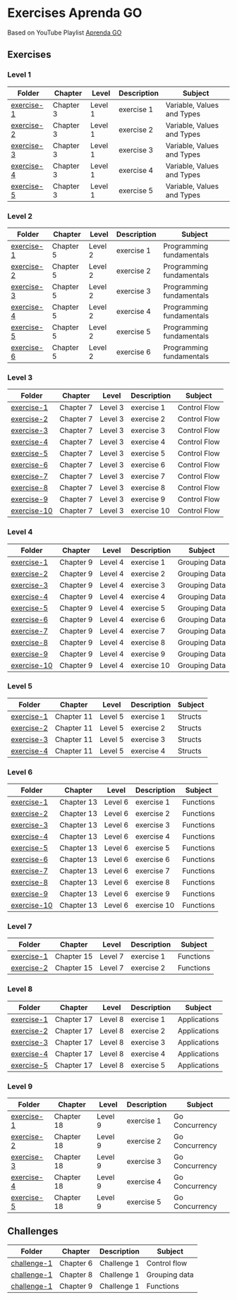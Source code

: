 # Exercises Aprenda GO

Based on YouTube Playlist [Aprenda GO](https://www.youtube.com/playlist?list=PLCKpcjBB_VlBsxJ9IseNxFllf-UFEXOdg)

## Exercises

### Level 1

| Folder                                             | Chapter   | Level   | Description | Subject                    |
| -------------------------------------------------- | --------- | ------- | ----------- | -------------------------- |
| [exercise-1](level-1/chapter-3/exercise-1/main.go) | Chapter 3 | Level 1 | exercise 1  | Variable, Values and Types |
| [exercise-2](level-1/chapter-3/exercise-2/main.go) | Chapter 3 | Level 1 | exercise 2  | Variable, Values and Types |
| [exercise-3](level-1/chapter-3/exercise-3/main.go) | Chapter 3 | Level 1 | exercise 3  | Variable, Values and Types |
| [exercise-4](level-1/chapter-3/exercise-4/main.go) | Chapter 3 | Level 1 | exercise 4  | Variable, Values and Types |
| [exercise-5](level-1/chapter-3/exercise-5/main.go) | Chapter 3 | Level 1 | exercise 5  | Variable, Values and Types |

### Level 2

| Folder                                             | Chapter   | Level   | Description | Subject                  |
| -------------------------------------------------- | --------- | ------- | ----------- | ------------------------ |
| [exercise-1](level-2/chapter-5/exercise-1/main.go) | Chapter 5 | Level 2 | exercise 1  | Programming fundamentals |
| [exercise-2](level-2/chapter-5/exercise-2/main.go) | Chapter 5 | Level 2 | exercise 2  | Programming fundamentals |
| [exercise-3](level-2/chapter-5/exercise-3/main.go) | Chapter 5 | Level 2 | exercise 3  | Programming fundamentals |
| [exercise-4](level-2/chapter-5/exercise-4/main.go) | Chapter 5 | Level 2 | exercise 4  | Programming fundamentals |
| [exercise-5](level-2/chapter-5/exercise-5/main.go) | Chapter 5 | Level 2 | exercise 5  | Programming fundamentals |
| [exercise-6](level-2/chapter-5/exercise-6/main.go) | Chapter 5 | Level 2 | exercise 6  | Programming fundamentals |

### Level 3

| Folder                                               | Chapter   | Level   | Description | Subject      |
| ---------------------------------------------------- | --------- | ------- | ----------- | ------------ |
| [exercise-1](level-3/chapter-7/exercise-1/main.go)   | Chapter 7 | Level 3 | exercise 1  | Control Flow |
| [exercise-2](level-3/chapter-7/exercise-2/main.go)   | Chapter 7 | Level 3 | exercise 2  | Control Flow |
| [exercise-3](level-3/chapter-7/exercise-3/main.go)   | Chapter 7 | Level 3 | exercise 3  | Control Flow |
| [exercise-4](level-3/chapter-7/exercise-4/main.go)   | Chapter 7 | Level 3 | exercise 4  | Control Flow |
| [exercise-5](level-3/chapter-7/exercise-5/main.go)   | Chapter 7 | Level 3 | exercise 5  | Control Flow |
| [exercise-6](level-3/chapter-7/exercise-6/main.go)   | Chapter 7 | Level 3 | exercise 6  | Control Flow |
| [exercise-7](level-3/chapter-7/exercise-7/main.go)   | Chapter 7 | Level 3 | exercise 7  | Control Flow |
| [exercise-8](level-3/chapter-7/exercise-8/main.go)   | Chapter 7 | Level 3 | exercise 8  | Control Flow |
| [exercise-9](level-3/chapter-7/exercise-9/main.go)   | Chapter 7 | Level 3 | exercise 9  | Control Flow |
| [exercise-10](level-3/chapter-7/exercise-10/main.go) | Chapter 7 | Level 3 | exercise 10 | Control Flow |

### Level 4

| Folder                                               | Chapter   | Level   | Description | Subject       |
| ---------------------------------------------------- | --------- | ------- | ----------- | ------------- |
| [exercise-1](level-4/chapter-9/exercise-1/main.go)   | Chapter 9 | Level 4 | exercise 1  | Grouping Data |
| [exercise-2](level-4/chapter-9/exercise-2/main.go)   | Chapter 9 | Level 4 | exercise 2  | Grouping Data |
| [exercise-3](level-4/chapter-9/exercise-3/main.go)   | Chapter 9 | Level 4 | exercise 3  | Grouping Data |
| [exercise-4](level-4/chapter-9/exercise-4/main.go)   | Chapter 9 | Level 4 | exercise 4  | Grouping Data |
| [exercise-5](level-4/chapter-9/exercise-5/main.go)   | Chapter 9 | Level 4 | exercise 5  | Grouping Data |
| [exercise-6](level-4/chapter-9/exercise-6/main.go)   | Chapter 9 | Level 4 | exercise 6  | Grouping Data |
| [exercise-7](level-4/chapter-9/exercise-7/main.go)   | Chapter 9 | Level 4 | exercise 7  | Grouping Data |
| [exercise-8](level-4/chapter-9/exercise-8/main.go)   | Chapter 9 | Level 4 | exercise 8  | Grouping Data |
| [exercise-9](level-4/chapter-9/exercise-9/main.go)   | Chapter 9 | Level 4 | exercise 9  | Grouping Data |
| [exercise-10](level-4/chapter-9/exercise-10/main.go) | Chapter 9 | Level 4 | exercise 10 | Grouping Data |

### Level 5

| Folder                                              | Chapter    | Level   | Description | Subject |
| --------------------------------------------------- | ---------- | ------- | ----------- | ------- |
| [exercise-1](level-5/chapter-11/exercise-1/main.go) | Chapter 11 | Level 5 | exercise 1  | Structs |
| [exercise-2](level-5/chapter-11/exercise-2/main.go) | Chapter 11 | Level 5 | exercise 2  | Structs |
| [exercise-3](level-5/chapter-11/exercise-3/main.go) | Chapter 11 | Level 5 | exercise 3  | Structs |
| [exercise-4](level-5/chapter-11/exercise-4/main.go) | Chapter 11 | Level 5 | exercise 4  | Structs |

### Level 6

| Folder                                                | Chapter    | Level   | Description | Subject   |
| ----------------------------------------------------- | ---------- | ------- | ----------- | --------- |
| [exercise-1](level-6/chapter-13/exercise-1/main.go)   | Chapter 13 | Level 6 | exercise 1  | Functions |
| [exercise-2](level-6/chapter-13/exercise-2/main.go)   | Chapter 13 | Level 6 | exercise 2  | Functions |
| [exercise-3](level-6/chapter-13/exercise-3/main.go)   | Chapter 13 | Level 6 | exercise 3  | Functions |
| [exercise-4](level-6/chapter-13/exercise-4/main.go)   | Chapter 13 | Level 6 | exercise 4  | Functions |
| [exercise-5](level-6/chapter-13/exercise-5/main.go)   | Chapter 13 | Level 6 | exercise 5  | Functions |
| [exercise-6](level-6/chapter-13/exercise-6/main.go)   | Chapter 13 | Level 6 | exercise 6  | Functions |
| [exercise-7](level-6/chapter-13/exercise-7/main.go)   | Chapter 13 | Level 6 | exercise 7  | Functions |
| [exercise-8](level-6/chapter-13/exercise-8/main.go)   | Chapter 13 | Level 6 | exercise 8  | Functions |
| [exercise-9](level-6/chapter-13/exercise-9/main.go)   | Chapter 13 | Level 6 | exercise 9  | Functions |
| [exercise-10](level-6/chapter-13/exercise-10/main.go) | Chapter 13 | Level 6 | exercise 10 | Functions |

### Level 7

| Folder                                              | Chapter    | Level   | Description | Subject   |
| --------------------------------------------------- | ---------- | ------- | ----------- | --------- |
| [exercise-1](level-7/chapter-15/exercise-1/main.go) | Chapter 15 | Level 7 | exercise 1  | Functions |
| [exercise-2](level-7/chapter-15/exercise-2/main.go) | Chapter 15 | Level 7 | exercise 2  | Functions |

### Level 8

| Folder                                              | Chapter    | Level   | Description | Subject      |
| --------------------------------------------------- | ---------- | ------- | ----------- | ------------ |
| [exercise-1](level-8/chapter-17/exercise-1/main.go) | Chapter 17 | Level 8 | exercise 1  | Applications |
| [exercise-2](level-8/chapter-17/exercise-2/main.go) | Chapter 17 | Level 8 | exercise 2  | Applications |
| [exercise-3](level-8/chapter-17/exercise-3/main.go) | Chapter 17 | Level 8 | exercise 3  | Applications |
| [exercise-4](level-8/chapter-17/exercise-4/main.go) | Chapter 17 | Level 8 | exercise 4  | Applications |
| [exercise-5](level-8/chapter-17/exercise-5/main.go) | Chapter 17 | Level 8 | exercise 5  | Applications |

### Level 9

| Folder                                              | Chapter    | Level   | Description | Subject        |
| --------------------------------------------------- | ---------- | ------- | ----------- | -------------- |
| [exercise-1](level-9/chapter-18/exercise-1/main.go) | Chapter 18 | Level 9 | exercise 1  | Go Concurrency |
| [exercise-2](level-9/chapter-18/exercise-2/main.go) | Chapter 18 | Level 9 | exercise 2  | Go Concurrency |
| [exercise-3](level-9/chapter-18/exercise-3/main.go) | Chapter 18 | Level 9 | exercise 3  | Go Concurrency |
| [exercise-4](level-9/chapter-18/exercise-4/main.go) | Chapter 18 | Level 9 | exercise 4  | Go Concurrency |
| [exercise-5](level-9/chapter-18/exercise-5/main.go) | Chapter 18 | Level 9 | exercise 5  | Go Concurrency |

## Challenges

| Folder                                                  | Chapter   | Description | Subject       |
| ------------------------------------------------------- | --------- | ----------- | ------------- |
| [challenge-1](challenges/chapter-6/challenge-1/main.go) | Chapter 6 | Challenge 1 | Control flow  |
| [challenge-1](challenges/chapter-8/challenge-1/main.go) | Chapter 8 | Challenge 1 | Grouping data |
| [challenge-1](challenges/chapter-9/challenge-1/main.go) | Chapter 9 | Challenge 1 | Functions     |

